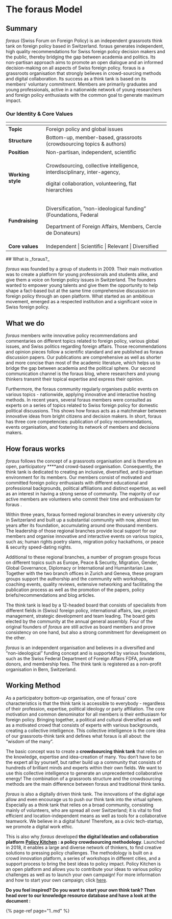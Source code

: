 # The foraus Model

## Summary

_foraus_ \(Swiss Forum on Foreign Policy\) is an independent grassroots think tank on foreign policy based in Switzerland. foraus generates independent, high quality recommendations for Swiss foreign policy decision makers and the public, thereby bridging the gap between academia and politics. Its non-partisan approach aims to promote an open dialogue and an informed decision-making on all aspects of Swiss foreign policy. foraus is a grassroots organisation that strongly believes in crowd-sourcing methods and digital collaboration. Its success as a think tank is based on its members’ voluntary commitment. Members are primarily graduates and young professionals, active in a nationwide network of young researchers and foreign policy enthusiasts with the common goal to generate maximum impact.



### Our Identity & Core Values

<table>
  <thead>
    <tr>
      <th style="text-align:left"></th>
      <th style="text-align:left"></th>
    </tr>
  </thead>
  <tbody>
    <tr>
      <td style="text-align:left"><b>Topic</b>
      </td>
      <td style="text-align:left">Foreign policy and global issues</td>
    </tr>
    <tr>
      <td style="text-align:left"><b>Structure</b>
      </td>
      <td style="text-align:left">Bottom-up, member-based, grassroots (crowdsourcing topics &amp; authors)</td>
    </tr>
    <tr>
      <td style="text-align:left"><b>Position</b>
      </td>
      <td style="text-align:left">Non-partisan, independent, scientific</td>
    </tr>
    <tr>
      <td style="text-align:left"><b>Working style</b>
      </td>
      <td style="text-align:left">
        <p>Crowdsourcing, collective intelligence, interdisciplinary, inter-agency,</p>
        <p>digital collaboration, volunteering, flat hierarchies</p>
      </td>
    </tr>
    <tr>
      <td style="text-align:left"><b>Fundraising</b>
      </td>
      <td style="text-align:left">
        <p>Diversification, &#x201D;non-ideological funding&#x201D; (Foundations,
          Federal</p>
        <p>Department of Foreign Affairs, Members, Cercle de Donateurs)</p>
      </td>
    </tr>
    <tr>
      <td style="text-align:left"><b>Core values</b>
      </td>
      <td style="text-align:left">Independent | Scientific | Relevant | Diversified</td>
    </tr>
  </tbody>
</table>## What is _foraus?_

_foraus_ was founded by a group of students in 2009. Their main motivation was to create a platform for young professionals and students alike, and give them a voice on foreign policy issues in Switzerland. The founders wanted to empower young talents and give them the opportunity to help shape a fact-based but at the same time comprehensive discussion on foreign policy through an open platform. What started as an ambitious movement, emerged as a respected institution and a significant voice in Swiss foreign policy.

## What we do

_foraus_ members write innovative policy recommendations and commentaries on different topics related to foreign policy, various global issues, and Swiss politics regarding foreign affairs. Those recommendations and opinion pieces follow a scientific standard and are published as foraus discussion papers. Our publications are comprehensive as well as shorter and more concise than most of the academic literature, which helps us to bridge the gap between academia and the political sphere. Our second communication channel is the foraus blog, where researchers and young thinkers transmit their topical expertise and express their opinion.

Furthermore, the foraus community regularly organises public events on various topics -  nationwide, applying innovative and interactive hosting methods. In recent years, several foraus members were consulted as experts on a series of topics related to Swiss foreign policy for domestic political discussions. This shows how foraus acts as a matchmaker between innovative ideas from bright citizens and decision makers. In short, foraus has three core competencies: publication of policy recommendations, events organisation, and fostering its network of members and decisions makers.

## **How foraus works**

_foraus_ follows the concept of a grassroots organisation and is therefore an open, participatory ****and crowd-based organisation. Consequently, the think tank is dedicated to creating an inclusive, diversified, and bi-partisan environment for its members. Our members consist of motivated and committed foreign policy enthusiasts with different educational and professional backgrounds, political affiliations and distinct expertise, as well as an interest in having a strong sense of community. The majority of our active members are volunteers who commit their time and enthusiasm for foraus .

Within three years, foraus formed regional branches in every university city in Switzerland and built up a substantial community with now, almost ten years after its foundation, accumulating around one thousand members. The leadership of those regional branches provide local support for our members and organise innovative and interactive events on various topics, such as; human rights poetry slams, migration policy hackathons, or peace & security speed-dating nights.

Additional to these regional branches, a number of program groups focus on different topics such as Europe, Peace & Security, Migration, Gender, Global Governance, Diplomacy or International and Humanitarian Law. Together with the two branch offices in Zurich and Geneva, these program groups support the authorship and the community with workshops, coaching events, quality reviews, extensive networking and facilitating the publication process as well as the promotion of the papers, policy briefs/recommendations and blog articles. 

The think tank is lead by a 12-headed board that consists of specialists from different fields in \(Swiss\) foreign policy, international affairs, law, project management, strategic development and team leading. The board gets elected by the community at the annual general assembly. Four of the original founders of _foraus_ are still active as board members and prove consistency on one hand, but also a strong commitment for development on the other.

_foraus_ is an independent organisation and believes in a diversified and “non-ideological” funding concept and is supported by various foundations, such as the Swiss Federal Department of  Foreign Affairs FDFA, private donors, and membership fees. The think tank is registered as a non-profit organisation in Bern, Switzerland.

## Working Method

As a participatory bottom-up organisation, one of foraus’ core characteristics is that the think tank is accessible to everybody - regardless of their profession, expertise, political ideology or party affiliation. The core motivation and common denominator for all members is their enthusiasm for foreign policy. Bringing together, a political and cultural diversified as well as a motivated crowd that consists of experts with various backgrounds, creating a collective intelligence. This collective intelligence is the core idea of our grassroots-think tank and defines what foraus is all about: the “wisdom of the many”. 

The basic concept was to create a **crowdsourcing think tank** that relies on the knowledge, expertise and idea-creation of many. You don’t have to be the expert all by yourself, but rather build up a community that consists of hundreds of brilliant minds and experts within their own fields. We want to use this collective intelligence to generate an unprecedented collaborative energy! The combination of a grassroots structure and the crowdsourcing methods are the main difference between foraus and traditional think tanks. 

_foraus_ is also a digitally driven think tank. The innovations of the digital age allow and even encourage us to push our think tank into the virtual sphere. Especially as a think tank that relies on a broad community, consisting mainly of volunteers, who are spread all over Switzerland; it is vital to find efficient and location-independent means as well as tools for a collaborative teamwork. We believe in a digital future! Therefore, as a civic tech-startup, we promote a digital work ethic. 

This is also why _foraus_ developed **the digital Ideation and collaboration platform** [**Policy Kitchen**](https://policykitchen.com) **: a policy crowdsourcing methodology**. Launched in 2018, it enables a large and diverse network of thinkers, to find creative solutions to pressing policy challenges. The methodology is built on a crowd innovation platform, a series of workshops in different cities, and a support process to bring the best ideas to policy impact. Policy Kitchen is an open platform and allows you to contribute your ideas to various policy challenges as well as to launch your own campaign! For more information and how to start your own campaign; click [here](../online-presence/policy-kitchen.md). 

  
**Do you feel inspired? Do you want to start your own think tank? Then head over to our knowledge resource database and have a look at the document :**

{% page-ref page="1..md" %}



